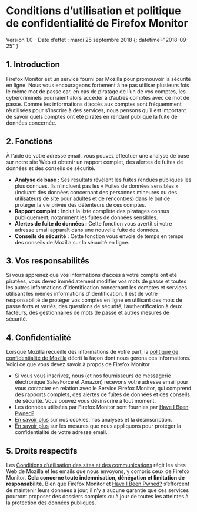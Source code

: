 # Conditions d’utilisation et politique de confidentialité de Firefox Monitor
Version 1.0 - Date d’effet : mardi 25 septembre 2018
{: datetime="2018-09-25" }

## 1. Introduction

Firefox Monitor est un service fourni par Mozilla pour promouvoir la sécurité en ligne. Nous vous encourageons fortement à ne pas utiliser plusieurs fois le même mot de passe car, en cas de piratage de l’un de vos comptes, les cybercriminels pourraient alors accéder à d’autres comptes avec ce mot de passe. Comme les informations d’accès aux comptes sont fréquemment réutilisées pour s’inscrire à des services, nous pensons qu’il est important de savoir quels comptes ont été piratés en rendant publique la fuite de données concernée.
 
## 2. Fonctions

À l’aide de votre adresse email, vous pouvez effectuer une analyse de base sur notre site Web et obtenir un rapport complet, des alertes de fuites de données et des conseils de sécurité. 
* **Analyse de base :** Ses résultats révèlent les fuites rendues publiques les plus connues. Ils n’incluent pas les « Fuites de données sensibles » (incluant des données concernant des personnes mineures ou des utilisateurs de site pour adultes et de rencontres) dans le but de protéger la vie privée des détenteurs de ces comptes.
* **Rapport complet :** Inclut la liste complète des piratages connus publiquement, notamment les fuites de données sensibles.
* **Alertes de fuite de données :** Cette fonction vous avertit si votre adresse email apparaît dans une nouvelle fuite de données.
* **Conseils de sécurité :** Cette fonction vous envoie de temps en temps des conseils de Mozilla sur la sécurité en ligne.

## 3. Vos responsabilités 

Si vous apprenez que vos informations d’accès à votre compte ont été piratées, vous devez immédiatement modifier vos mots de passe et toutes les autres informations d’identification concernant les comptes et services utilisant les mêmes informations d’identification. Il est de votre responsabilité de protéger vos comptes en ligne en utilisant des mots de passe forts et variés, des questions de sécurité, l’authentification à deux facteurs, des gestionnaires de mots de passe et autres mesures de sécurité.  

## 4. Confidentialité 

Lorsque Mozilla recueille des informations de votre part, la [politique de confidentialité de Mozilla](https://www.mozilla.org/privacy/) décrit la façon dont nous gérons ces informations. Voici ce que vous devez savoir à propos de Firefox Monitor :

* Si vous vous inscrivez, nous (et nos fournisseurs de messagerie électronique SalesForce et Amazon) recevons votre adresse email pour vous contacter en relation avec le Service Firefox Monitor, qui comprend des rapports complets, des alertes de fuites de données et des conseils de sécurité. Vous pouvez vous désinscrire à tout moment. 
* Les données utilisées par Firefox Monitor sont fournies par [Have I Been Pwned?](https://haveibeenpwned.com/) 
* [En savoir plus](https://www.mozilla.org/privacy/websites/#cookies) sur nos cookies, nos analyses et la désinscription.
* [En savoir plus](https://blog.mozilla.org/security/2018/06/25/scanning-breached-accounts-k-anonymity/) sur les mesures que nous appliquons pour protéger la confidentialité de votre adresse email. 

## 5. Droits respectifs

Les [Conditions d’utilisation des sites et des communications](https://www.mozilla.org/about/legal/terms/mozilla/) régit les sites Web de Mozilla et les emails que nous envoyons, y compris ceux de Firefox Monitor. **Cela concerne toute indemnisation, dénégation et limitation de responsabilité.** Bien que Firefox Monitor et [Have I Been Pwned?](https://haveibeenpwned.com/) s’efforcent de maintenir leurs données à jour, il n’y a aucune garantie que ces services pourront proposer des dossiers complets ou à jour de toutes les atteintes à la protection des données publiques.                           
